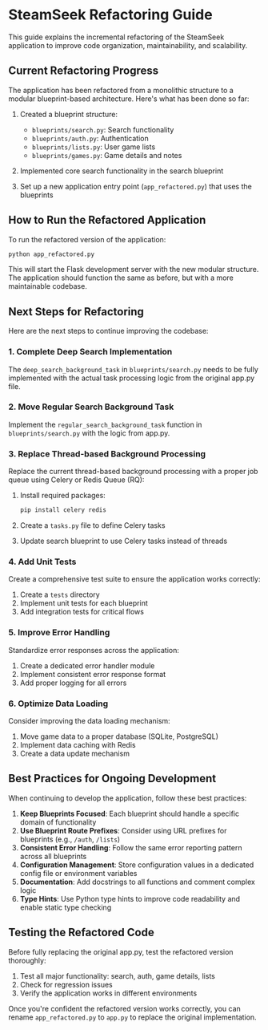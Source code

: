 # SteamSeek Refactoring Guide

This guide explains the incremental refactoring of the SteamSeek application to improve code organization, maintainability, and scalability.

## Current Refactoring Progress

The application has been refactored from a monolithic structure to a modular blueprint-based architecture. Here's what has been done so far:

1. Created a blueprint structure:
   - `blueprints/search.py`: Search functionality
   - `blueprints/auth.py`: Authentication
   - `blueprints/lists.py`: User game lists
   - `blueprints/games.py`: Game details and notes

2. Implemented core search functionality in the search blueprint
3. Set up a new application entry point (`app_refactored.py`) that uses the blueprints

## How to Run the Refactored Application

To run the refactored version of the application:

```bash
python app_refactored.py
```

This will start the Flask development server with the new modular structure. The application should function the same as before, but with a more maintainable codebase.

## Next Steps for Refactoring

Here are the next steps to continue improving the codebase:

### 1. Complete Deep Search Implementation

The `deep_search_background_task` in `blueprints/search.py` needs to be fully implemented with the actual task processing logic from the original app.py file.

### 2. Move Regular Search Background Task

Implement the `regular_search_background_task` function in `blueprints/search.py` with the logic from app.py.

### 3. Replace Thread-based Background Processing

Replace the current thread-based background processing with a proper job queue using Celery or Redis Queue (RQ):

1. Install required packages:
   ```bash
   pip install celery redis
   ```

2. Create a `tasks.py` file to define Celery tasks
3. Update search blueprint to use Celery tasks instead of threads

### 4. Add Unit Tests

Create a comprehensive test suite to ensure the application works correctly:

1. Create a `tests` directory
2. Implement unit tests for each blueprint
3. Add integration tests for critical flows

### 5. Improve Error Handling

Standardize error responses across the application:

1. Create a dedicated error handler module
2. Implement consistent error response format
3. Add proper logging for all errors

### 6. Optimize Data Loading

Consider improving the data loading mechanism:

1. Move game data to a proper database (SQLite, PostgreSQL)
2. Implement data caching with Redis
3. Create a data update mechanism

## Best Practices for Ongoing Development

When continuing to develop the application, follow these best practices:

1. **Keep Blueprints Focused**: Each blueprint should handle a specific domain of functionality
2. **Use Blueprint Route Prefixes**: Consider using URL prefixes for blueprints (e.g., `/auth`, `/lists`)
3. **Consistent Error Handling**: Follow the same error reporting pattern across all blueprints
4. **Configuration Management**: Store configuration values in a dedicated config file or environment variables
5. **Documentation**: Add docstrings to all functions and comment complex logic
6. **Type Hints**: Use Python type hints to improve code readability and enable static type checking

## Testing the Refactored Code

Before fully replacing the original app.py, test the refactored version thoroughly:

1. Test all major functionality: search, auth, game details, lists
2. Check for regression issues
3. Verify the application works in different environments

Once you're confident the refactored version works correctly, you can rename `app_refactored.py` to `app.py` to replace the original implementation. 